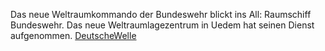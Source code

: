 Das neue Weltraumkommando der Bundeswehr blickt ins All: Raumschiff Bundeswehr. Das neue Weltraumlagezentrum in Uedem hat seinen Dienst aufgenommen. [DeutscheWelle](https://pca.st/8uvlhp6k)